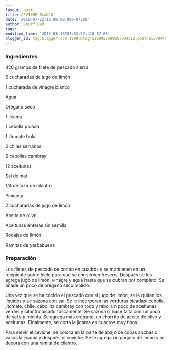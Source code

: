 ```yaml
---
layout: post
title: CEVICHE BLANCO
date: '2010-07-22T16:00:00.000-07:00'
author: Smurf Dad
tags: 
modified_time: '2016-03-16T01:52:57.418-07:00'
blogger_id: tag:blogger.com,1999:blog-5299957599287034512.post-5507944929611624978
---
```


<h3>Ingredientes</h3>

420 gramos de filete de pescado sierra

6 cucharadas de jugo de limón

1 cucharada de vinagre blanco

Agua

Orégano seco

1 jícama

1 cebolla picada

1 jitomate bola

2 chiles serranos

2 cebollas cambray

12 aceitunas

Sal de mar

1/4 de taza de cilantro

Pimienta

2 cucharadas de jugo de limón

Aceite de olivo

Aceitunas enteras sin semilla

Rodajas de limón

Ramitas de yerbabuena

<h3>Preparación</h3>

Los filetes de pescado se cortan en cuadros y se mantienen en un recipiente sobre hielo para que se conserven frescos. Después se les agrega jugo de limón, vinagre y agua hasta que se cubran por completo. Se añade un poco de orégano seco molido.

Una vez que se ha cocido el pescado con el jugo de limón, se le quitan los líquidos y se sazona con sal. Se le incorporan las verduras picadas: cebolla, jitomate, chile, cebollita cambray con todo y rabo, un poco de aceitunas verdes y cilantro picado toscamente. Se sazona si hace falta con un poco de sal y pimienta. Se agrega más orégano, un chorrito de aceite de olivo y aceitunas. Finalmente, se corta la jícama en cuadros muy finos.

Para servir el ceviche, se coloca en la parte de abajo de copas anchas o vasos la jícama y después el ceviche. Se le agrega un poquito de limón y se decora con una ramita de cilantro.

